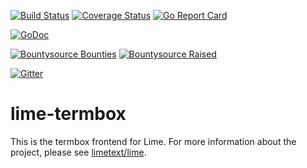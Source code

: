 [![Build Status](https://travis-ci.org/limetext/lime-termbox.svg?branch=master)](https://travis-ci.org/limetext/lime-termbox)
[![Coverage Status](https://img.shields.io/coveralls/limetext/lime-termbox.svg?branch=master)](https://coveralls.io/r/limetext/lime-termbox?branch=master)
[![Go Report Card](http://goreportcard.com/badge/limetext/lime-termbox)](http://goreportcard.com/report/limetext/lime-termbox)

[![GoDoc](https://godoc.org/github.com/limetext/lime-termbox?status.svg)](https://godoc.org/github.com/limetext/lime-termbox)

[![Bountysource Bounties](https://www.bountysource.com/badge/team?team_id=8742&style=bounties_received)](https://www.bountysource.com/teams/limetext/issues?utm_source=limetext&utm_medium=shield&utm_campaign=bounties_received)
[![Bountysource Raised](https://www.bountysource.com/badge/team?team_id=8742&style=raised)](https://www.bountysource.com/teams/limetext?utm_source=limetext&utm_medium=shield&utm_campaign=raised)

[![Gitter](https://badges.gitter.im/Join%20Chat.svg)](https://gitter.im/limetext/lime)


# lime-termbox

This is the termbox frontend for Lime. For more information about the project, please see [limetext/lime](https://github.com/limetext/lime).
